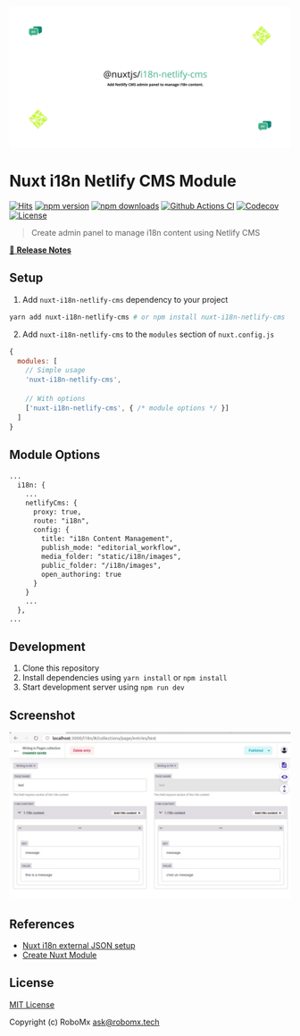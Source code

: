 <div align="center">
  <img src ="https://github.com/anshcena/my-image-hosting-spot/blob/main/IMAGE_DIR/@nuxtjsi18n-netlify-cms.png?raw=true" width="1000" />
</div>

# Nuxt i18n Netlify CMS Module

[![Hits](https://hits.seeyoufarm.com/api/count/incr/badge.svg?url=https%3A%2F%2Fgithub.com%2FRoboMx%2Fnuxt-i18n-netlify-cms&count_bg=%2379C83D&title_bg=%23555555&icon=&icon_color=%23E7E7E7&title=hits&edge_flat=false)](https://hits.seeyoufarm.com)
[![npm version][npm-version-src]][npm-version-href]
[![npm downloads][npm-downloads-src]][npm-downloads-href]
[![Github Actions CI][github-actions-ci-src]][github-actions-ci-href]
[![Codecov][codecov-src]][codecov-href]
[![License][license-src]][license-href]

> Create admin panel to manage i18n content using Netlify CMS

[📖 **Release Notes**](./CHANGELOG.md)

## Setup

1. Add `nuxt-i18n-netlify-cms` dependency to your project

```bash
yarn add nuxt-i18n-netlify-cms # or npm install nuxt-i18n-netlify-cms
```

2. Add `nuxt-i18n-netlify-cms` to the `modules` section of `nuxt.config.js`

```js
{
  modules: [
    // Simple usage
    'nuxt-i18n-netlify-cms',

    // With options
    ['nuxt-i18n-netlify-cms', { /* module options */ }]
  ]
}
```

## Module Options

```
...
  i18n: {
    ...
    netlifyCms: {
      proxy: true,
      route: "i18n",
      config: {
        title: "i18n Content Management",
        publish_mode: "editorial_workflow",
        media_folder: "static/i18n/images",
        public_folder: "/i18n/images",
        open_authoring: true
      }
    }
    ...
  },
...
```

## Development

1. Clone this repository
2. Install dependencies using `yarn install` or `npm install`
3. Start development server using `npm run dev`

## Screenshot

<img src="static/i18n-content.jpeg" alt="i18n content manage" width="600px">

## References

* [Nuxt i18n external JSON setup](https://phrase.com/blog/posts/nuxt-js-tutorial-i18n/#External_JSON_or_JS_Files)
* [Create Nuxt Module](https://nuxtjs.org/blog/creating-a-nuxt-module)

## License

[MIT License](./LICENSE)

Copyright (c) RoboMx <ask@robomx.tech>

<!-- Badges -->
[npm-version-src]: https://img.shields.io/npm/v/nuxt-i18n-netlify-cms/latest.svg
[npm-version-href]: https://npmjs.com/package/nuxt-i18n-netlify-cms

[npm-downloads-src]: https://img.shields.io/npm/dt/nuxt-i18n-netlify-cms.svg
[npm-downloads-href]: https://npmjs.com/package/nuxt-i18n-netlify-cms

[github-actions-ci-src]: https://github.com/robomx/nuxt-18n-netlify-cms/workflows/ci/badge.svg
[github-actions-ci-href]: https://github.com/robomx/nuxt-18n-netlify-cms/actions?query=workflow%3Aci

[codecov-src]: https://img.shields.io/codecov/c/github/robomx/nuxt-18n-netlify-cms.svg
[codecov-href]: https://codecov.io/gh/robomx/nuxt-18n-netlify-cms

[license-src]: https://img.shields.io/npm/l/nuxt-i18n-netlify-cms.svg
[license-href]: https://npmjs.com/package/nuxt-i18n-netlify-cms
